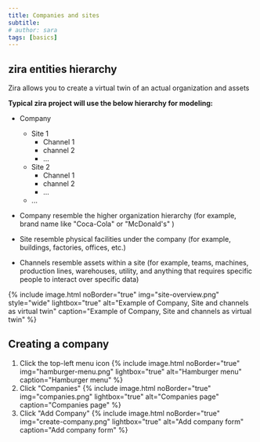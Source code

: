 ```yaml
---
title: Companies and sites
subtitle: 
# author: sara
tags: [basics]
---
```


## zira entities hierarchy

Zira allows you to create a virtual twin of an actual organization and assets

**Typical zira project will use the below hierarchy for modeling:**
-  Company
    - Site 1
      - Channel 1
      - channel 2
      - ...
    - Site 2
      - Channel 1
      - channel 2
      - ... 
    - ...

- Company resemble the higher organization hierarchy (for example,  brand name like "Coca-Cola" or "McDonald's" )
- Site resemble physical facilities under the company (for example,  buildings, factories, offices, etc.)
- Channels resemble assets within a site (for example, teams, machines, production lines, warehouses, utility, and anything that requires specific people to interact over specific data)

{% include image.html noBorder="true" img="site-overview.png" style="wide" lightbox="true" alt="Example of Company, Site and channels as virtual twin" caption="Example of Company, Site and channels as virtual twin" %}

## Creating a company

1. Click the top-left menu icon
{% include image.html noBorder="true" img="hamburger-menu.png" lightbox="true" alt="Hamburger menu" caption="Hamburger menu" %}
2. Click "Companies"
{% include image.html noBorder="true" img="companies.png" lightbox="true" alt="Companies page" caption="Companies page" %}
3. Click "Add Company"
{% include image.html noBorder="true" img="create-company.png" lightbox="true" alt="Add company form" caption="Add company form" %}








